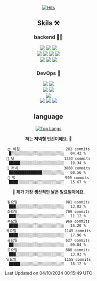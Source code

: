 <div align="center">

[![Hits](https://hits.seeyoufarm.com/api/count/incr/badge.svg?url=https%3A%2F%2Fgithub.com%2Fzxcv9203%2Fhit-counter&count_bg=%23FF7272&title_bg=%23324C2E&icon=codeigniter.svg&icon_color=%23DD5B5B&title=%EB%B0%A9%EB%AC%B8%EC%9E%90&edge_flat=false)](https://hits.seeyoufarm.com)
  
## Skils ⚒️

### backend 🧑‍💻
  
<img src="https://img.shields.io/badge/Java-FF6600?style=flat-square&logo=buymeacoffee&logoColor=white"/>
<img src="https://img.shields.io/badge/Go-0099FF?style=flat-square&logo=go&logoColor=white"/>
<img src="https://img.shields.io/badge/Kotlin-7F52FF?style=flat-square&logo=kotlin&logoColor=white"/>
  
  
<br />
  
<img src="https://img.shields.io/badge/Spring-339933?style=flat-square&logo=Spring&logoColor=white"/>
<img src="https://img.shields.io/badge/Spring Boot-339933?style=flat-square&logo=Spring Boot&logoColor=white"/>
<img src="https://img.shields.io/badge/Spring Security-339933?style=flat-square&logo=Spring Security&logoColor=white"/>
  
<img src="https://img.shields.io/badge/Spring Data JPA-339933?style=flat-square&logo=Hibernate&logoColor=white"/>

<br />
  
  <img src="https://img.shields.io/badge/mysql-0099FF?style=flat-square&logo=mysql&logoColor=white"/>
  <img src="https://img.shields.io/badge/mariadb-0099FF?style=flat-square&logo=mariadb&logoColor=white"/>
  <img src="https://img.shields.io/badge/mongoDB-47A248?style=flat-square&logo=mongodb&logoColor=white"/>
  
  
### DevOps 🚀
  
  <img src="https://img.shields.io/badge/docker-2496ED?style=flat-square&logo=docker&logoColor=white"/>
  <img src="https://img.shields.io/badge/kubernetes-326CE5?style=flat-square&logo=kubernetes&logoColor=white"/>
  
  <br />
  
  <img src="https://img.shields.io/badge/Github Actions-2088FF?style=flat-square&logo=githubactions&logoColor=white"/>
  <img src="https://img.shields.io/badge/Jenkins-D24939?style=flat-square&logo=jenkins&logoColor=white"/>
  
  
  <br />
  <img src="https://img.shields.io/badge/terraform-7B42BC?style=flat-square&logo=terraform&logoColor=white"/>
  
  <br />
  <img src="https://img.shields.io/badge/Amazon AWS-232F3E?style=flat-square&logo=Amazon AWS&logoColor=white"/>

  <img src="https://img.shields.io/badge/GCP-4285F4?style=flat-square&logo=googlecloud&logoColor=white"/>
  <img src="https://img.shields.io/badge/NCP-03C75A?style=flat-square&logo=naver&logoColor=white"/>
  
  
## language

[![Top Langs](https://github-readme-stats.vercel.app/api/top-langs/?username=zxcv9203&hide=html&exclude_repo=zxcv9203.github.io,golB&theme=grate-gatsby)](https://github.com/zxcv9203/github-readme-stats)
  
<!--START_SECTION:waka-->
**저는 저녁형 인간이에요. 🦉** 

```text
🌞 아침                     282 commits         █░░░░░░░░░░░░░░░░░░░░░░░░   04.42 % 
🌆 낮　                     1233 commits        █████░░░░░░░░░░░░░░░░░░░░   19.34 % 
🌃 저녁                     3860 commits        ███████████████░░░░░░░░░░   60.56 % 
🌙 밤　                     999 commits         ████░░░░░░░░░░░░░░░░░░░░░   15.67 % 
```
📅 **제가 가장 생산적인 날은 일요일이에요.** 

```text
월요일                      881 commits         ███░░░░░░░░░░░░░░░░░░░░░░   13.82 % 
화요일                      709 commits         ███░░░░░░░░░░░░░░░░░░░░░░   11.12 % 
수요일                      969 commits         ████░░░░░░░░░░░░░░░░░░░░░   15.20 % 
목요일                      1145 commits        ████░░░░░░░░░░░░░░░░░░░░░   17.96 % 
금요일                      627 commits         ██░░░░░░░░░░░░░░░░░░░░░░░   09.84 % 
토요일                      888 commits         ███░░░░░░░░░░░░░░░░░░░░░░   13.93 % 
일요일                      1155 commits        █████░░░░░░░░░░░░░░░░░░░░   18.12 % 
```



 Last Updated on 04/10/2024 00:15:49 UTC
<!--END_SECTION:waka-->
  
</div>

